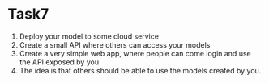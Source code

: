# Task7

1. Deploy your model to some cloud service 
2. Create a small API where others can access your models 
3. Create a very simple web app, where people can come login and use the API exposed by you 
4. The idea is that others should be able to use the models created by you.


